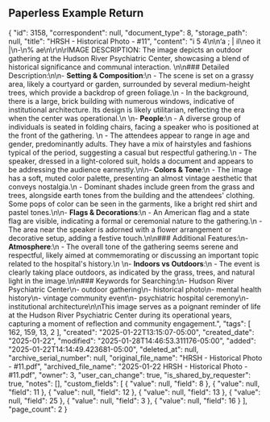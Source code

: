 ## Paperless Example Return

{
	"id": 3158,
	"correspondent": null,
	"document_type": 8,
	"storage_path": null,
	"title": "HRSH - Historical Photo - #11",
	"content": "i 5 4\n\n‘a ; | il\neo it |\n-\n% ae\n\r\n\rIMAGE DESCRIPTION: The image depicts an outdoor gathering at the Hudson River Psychiatric Center, showcasing a blend of historical significance and communal interaction. \n\n### Detailed Description:\n\n- **Setting & Composition**:\n  - The scene is set on a grassy area, likely a courtyard or garden, surrounded by several medium-height trees, which provide a backdrop of green foliage.\n  - In the background, there is a large, brick building with numerous windows, indicative of institutional architecture. Its design is likely utilitarian, reflecting the era when the center was operational.\n  \n- **People**:\n  - A diverse group of individuals is seated in folding chairs, facing a speaker who is positioned at the front of the gathering. \n  - The attendees appear to range in age and gender, predominantly adults. They have a mix of hairstyles and fashions typical of the period, suggesting a casual but respectful gathering.\n  - The speaker, dressed in a light-colored suit, holds a document and appears to be addressing the audience earnestly.\n\n- **Colors & Tone**:\n  - The image has a soft, muted color palette, presenting an almost vintage aesthetic that conveys nostalgia.\n  - Dominant shades include green from the grass and trees, alongside earth tones from the building and the attendees' clothing. Some pops of color can be seen in the garments, like a bright red shirt and pastel tones.\n\n- **Flags & Decorations**:\n  - An American flag and a state flag are visible, indicating a formal or ceremonial nature to the gathering.\n  - The area near the speaker is adorned with a flower arrangement or decorative setup, adding a festive touch.\n\n### Additional Features:\n- **Atmosphere**:\n  - The overall tone of the gathering seems serene and respectful, likely aimed at commemorating or discussing an important topic related to the hospital's history.\n  \n- **Indoors vs Outdoors**:\n  - The event is clearly taking place outdoors, as indicated by the grass, trees, and natural light in the image.\n\n### Keywords for Searching:\n- Hudson River Psychiatric Center\n- outdoor gathering\n- historical photo\n- mental health history\n- vintage community event\n- psychiatric hospital ceremony\n- institutional architecture\n\nThis image serves as a poignant reminder of life at the Hudson River Psychiatric Center during its operational years, capturing a moment of reflection and community engagement.",
	"tags": [
		162,
		159,
		13,
		2
	],
	"created": "2025-01-22T13:15:07-05:00",
	"created_date": "2025-01-22",
	"modified": "2025-01-28T14:46:53.311176-05:00",
	"added": "2025-01-22T14:14:49.423681-05:00",
	"deleted_at": null,
	"archive_serial_number": null,
	"original_file_name": "HRSH - Historical Photo - #11.pdf",
	"archived_file_name": "2025-01-22 HRSH - Historical Photo - #11.pdf",
	"owner": 3,
	"user_can_change": true,
	"is_shared_by_requester": true,
	"notes": [],
	"custom_fields": [
		{
			"value": null,
			"field": 8
		},
		{
			"value": null,
			"field": 11
		},
		{
			"value": null,
			"field": 12
		},
		{
			"value": null,
			"field": 13
		},
		{
			"value": null,
			"field": 25
		},
		{
			"value": null,
			"field": 3
		},
		{
			"value": null,
			"field": 16
		}
	],
	"page_count": 2
}
